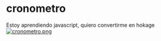 # cronometro
Estoy aprendiendo javascript, quiero convertirme en hokage
[![cronometro.png](https://i.postimg.cc/d0cJsjv8/cronometro.png)](https://postimg.cc/pmCwk8mT)
